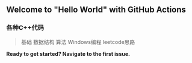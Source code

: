 ## Welcome to "Hello World" with GitHub Actions

### 各种C++代码
>基础
>数据结构
>算法
>Windows编程
>leetcode思路

**Ready to get started? Navigate to the first issue.**
